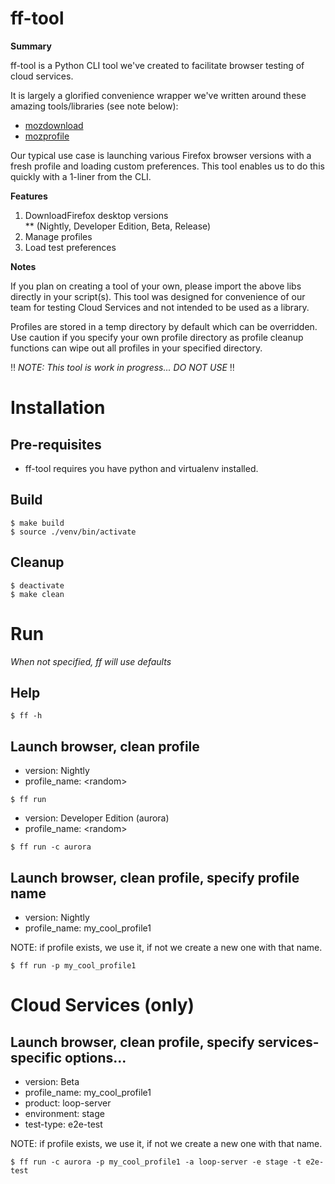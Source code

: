 # ff-tool

**Summary**  

ff-tool is a Python CLI tool we've created to facilitate browser testing of
 cloud services.  

It is largely a glorified convenience wrapper we've written around these 
amazing tools/libraries (see note below):  

* [mozdownload](https://github.com/mozilla/mozdownload)
* [mozprofile](https://github.com/mozilla/mozprofile)

Our typical use case is launching various Firefox browser versions with a 
fresh profile and loading custom preferences. This tool enables us to do this
quickly with a 1-liner from the CLI.

**Features**  

1. DownloadFirefox desktop versions  
** (Nightly, Developer Edition, Beta, Release)  
2. Manage profiles  
3. Load test preferences  

**Notes**  

If you plan on creating a tool of your own, please import the above libs 
directly in your script(s). This tool was designed for convenience of our 
team for testing Cloud Services and not intended to be used as a library.

Profiles are stored in a temp directory by default which can be overridden.
Use caution if you specify your own profile directory as profile cleanup
functions can wipe out all profiles in your specified directory.


:bangbang: _NOTE: This tool is work in progress...  DO NOT USE_ :bangbang:


# Installation

## Pre-requisites
* ff-tool requires you have python and virtualenv installed.

## Build
```
$ make build
$ source ./venv/bin/activate
```

## Cleanup
```
$ deactivate
$ make clean 
```

# Run
_When not specified, ff will use defaults_

## Help 
```
$ ff -h
```

## Launch browser, clean profile

* version: Nightly
* profile_name: \<random\>
```
$ ff run
```

* version: Developer Edition (aurora) 
* profile_name: \<random\>
```
$ ff run -c aurora
```

## Launch browser, clean profile, specify profile name

* version: Nightly
* profile_name: my_cool_profile1

NOTE: if profile exists, we use it, if not we create a new one
with that name.

```
$ ff run -p my_cool_profile1
```

# Cloud Services (only)
## Launch browser, clean profile, specify services-specific options... 

* version: Beta 
* profile_name: my_cool_profile1
* product: loop-server
* environment: stage
* test-type: e2e-test

NOTE: if profile exists, we use it, if not we create a new one
with that name.

```
$ ff run -c aurora -p my_cool_profile1 -a loop-server -e stage -t e2e-test
```





